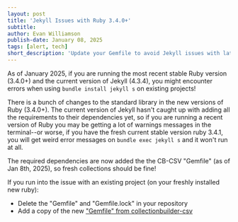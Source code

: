 ```yaml
---
layout: post
title: 'Jekyll Issues with Ruby 3.4.0+'
subtitle:
author: Evan Williamson
publish-date: January 08, 2025
tags: [alert, tech]
short_description: 'Update your Gemfile to avoid Jekyll issues with latest Ruby releases.'
---
```


As of January 2025, if you are running the most recent stable Ruby version (3.4.0+) and the current version of Jekyll (4.3.4), you might encounter errors when using `bundle install jekyll s` on existing projects!

There is a bunch of changes to the standard library in the new versions of Ruby (3.4.0+).
The current version of Jekyll hasn't caught up with adding all the requirements to their dependencies yet, so if you are running a recent version of Ruby you may be getting a lot of warnings messages in the terminal--or worse, if you have the fresh current stable version ruby 3.4.1, you will get weird error messages on `bundle exec jekyll s` and it won't run at all. 

The required dependencies are now added the the CB-CSV "Gemfile" (as of Jan 8th, 2025), so fresh collections should be fine! 

If you run into the issue with an existing project (on your freshly installed new ruby): 

- Delete the "Gemfile" and "Gemfile.lock" in your repository
- Add a copy of the new ["Gemfile" from collectionbuilder-csv](https://github.com/CollectionBuilder/collectionbuilder-csv/blob/main/Gemfile)
